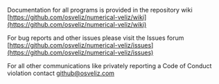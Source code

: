 Documentation for all programs is provided in the repository wiki [https://github.com/osveliz/numerical-veliz/wiki](https://github.com/osveliz/numerical-veliz/wiki)

For bug reports and other issues please visit the Issues forum [https://github.com/osveliz/numerical-veliz/issues](https://github.com/osveliz/numerical-veliz/issues)

For all other communications like privately reporting a Code of Conduct violation contact github@osveliz.com
